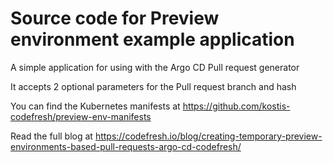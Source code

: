 # Source code for Preview environment example application

A simple application for using with the Argo CD Pull request generator

It accepts 2 optional parameters for the Pull request branch and hash

You can find the Kubernetes manifests at https://github.com/kostis-codefresh/preview-env-manifests

Read the full blog at https://codefresh.io/blog/creating-temporary-preview-environments-based-pull-requests-argo-cd-codefresh/

